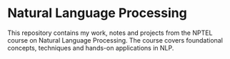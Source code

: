 # Natural Language Processing 

This repository contains my work, notes and projects from the NPTEL course on Natural Language Processing. The course covers foundational concepts, techniques and hands-on applications in NLP.
